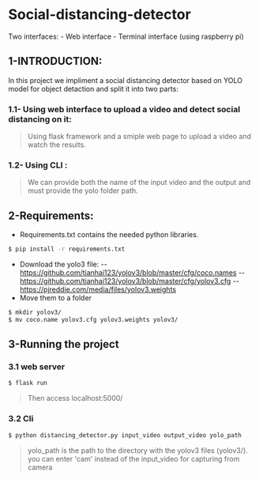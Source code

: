 # Social-distancing-detector
Two interfaces:
    - Web interface
    - Terminal interface (using raspberry pi)

## 1-INTRODUCTION:

In this project we impliment a social distancing detector based on YOLO model for object detaction and split it into two parts:
### 1.1- Using web interface to upload a video and detect social distancing on it:
>Using flask framework and a smiple web page to upload a video and watch the results.

### 1.2- Using CLI :
>We can provide both the name of the input video and the output and must provide the yolo folder path.


## 2-Requirements:
- Requirements.txt contains the needed python libraries.
```bash
$ pip install -r requirements.txt 
```
- Download the yolo3 file:
-- https://github.com/tianhai123/yolov3/blob/master/cfg/coco.names
-- https://github.com/tianhai123/yolov3/blob/master/cfg/yolov3.cfg
-- https://pjreddie.com/media/files/yolov3.weights
- Move them to a folder
```bash
$ mkdir yolov3/
$ mv coco.name yolov3.cfg yolov3.weights yolov3/
```

## 3-Running the project
### 3.1 web server
```bash
$ flask run
```
>Then access  localhost:5000/ 
### 3.2 Cli 

```bash
$ python distancing_detector.py input_video output_video yolo_path
```
>yolo_path is the path to the directory with the yolov3 files (yolov3/).
you can enter 'cam' instead of the input_video for capturing from camera 
